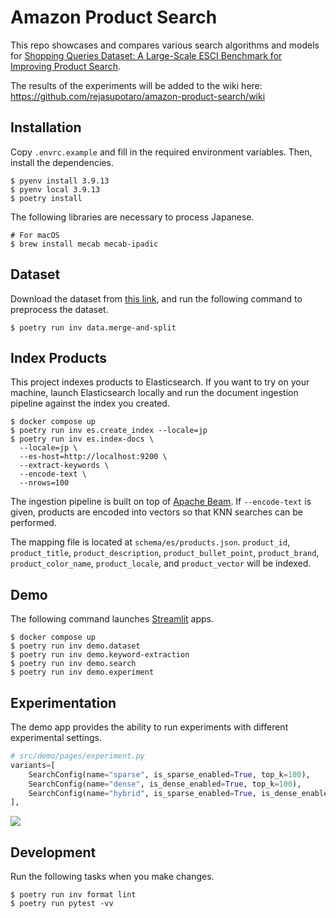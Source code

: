 # Amazon Product Search

This repo showcases and compares various search algorithms and models for [Shopping Queries Dataset: A Large-Scale ESCI Benchmark for Improving Product Search](https://github.com/amazon-science/esci-data).

The results of the experiments will be added to the wiki here: https://github.com/rejasupotaro/amazon-product-search/wiki

## Installation

Copy `.envrc.example` and fill in the required environment variables. Then, install the dependencies.

```shell
$ pyenv install 3.9.13
$ pyenv local 3.9.13
$ poetry install
```

The following libraries are necessary to process Japanese.

```shell
# For macOS
$ brew install mecab mecab-ipadic
```

## Dataset

Download the dataset from [this link](https://www.aicrowd.com/challenges/esci-challenge-for-improving-product-search/dataset_files), and run the following command to preprocess the dataset.

```shell
$ poetry run inv data.merge-and-split
```

## Index Products

This project indexes products to Elasticsearch. If you want to try on your machine, launch Elasticsearch locally and run the document ingestion pipeline against the index you created.

```shell
$ docker compose up
$ poetry run inv es.create_index --locale=jp
$ poetry run inv es.index-docs \
  --locale=jp \
  --es-host=http://localhost:9200 \
  --extract-keywords \
  --encode-text \
  --nrows=100
```


The ingestion pipeline is built on top of [Apache Beam](https://beam.apache.org/documentation/sdks/python/). If `--encode-text` is given, products are encoded into vectors so that KNN searches can be performed.

The mapping file is located at `schema/es/products.json`. `product_id`, `product_title`, `product_description`, `product_bullet_point`, `product_brand`, `product_color_name`, `product_locale`, and `product_vector` will be indexed.

## Demo

The following command launches [Streamlit](https://streamlit.io/) apps.

```shell
$ docker compose up
$ poetry run inv demo.dataset
$ poetry run inv demo.keyword-extraction
$ poetry run inv demo.search
$ poetry run inv demo.experiment
```

## Experimentation

The demo app provides the ability to run experiments with different experimental settings.

```python
# src/demo/pages/experiment.py
variants=[
    SearchConfig(name="sparse", is_sparse_enabled=True, top_k=100),
    SearchConfig(name="dense", is_dense_enabled=True, top_k=100),
    SearchConfig(name="hybrid", is_sparse_enabled=True, is_dense_enabled=True, top_k=100),
],
```

![](https://user-images.githubusercontent.com/883148/198907715-79f2d99d-59fc-4105-b58f-50e6fd120bf6.png)

## Development

Run the following tasks when you make changes.

```shell
$ poetry run inv format lint
$ poetry run pytest -vv
```
